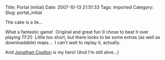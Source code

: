 Title: Portal (initial)
Date: 2007-10-13 21:51:33
Tags: imported
Category: 
Slug: portal_initial

The cake is a lie...

What a fantastic game!  Original and great fun (I chose to beat it over playing TF2!)  Little too short, but there looks to be some extras (as well as downloadable) maps...  I can't wait to replay it, actually.

And <a href="http://www.jonathancoulton.com/">Jonathan Coulton</a> is my hero! (And I'm still alive...)
